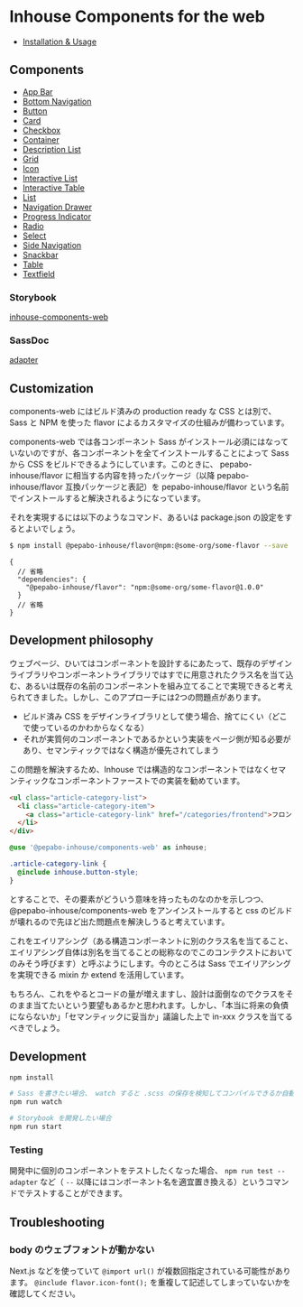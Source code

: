 # Inhouse Components for the web

- [Installation & Usage](packages/components-web/README.md)

## Components

- [App Bar](packages/app-bar)
- [Bottom Navigation](packages/bottom-navigation)
- [Button](packages/button)
- [Card](packages/card)
- [Checkbox](packages/checkbox)
- [Container](packages/container)
- [Description List](packages/description-list)
- [Grid](packages/grid)
- [Icon](packages/icon)
- [Interactive List](packages/interactive-list)
- [Interactive Table](packages/interactive-table)
- [List](packages/list)
- [Navigation Drawer](packages/navigation-drawer)
- [Progress Indicator](packages/progress-indicator)
- [Radio](packages/radio)
- [Select](packages/select)
- [Side Navigation](packages/side-navigation)
- [Snackbar](packages/snackbar)
- [Table](packages/table)
- [Textfield](packages/textfield)

### Storybook
[inhouse-components-web](https://pepabo.github.io/inhouse-components-web)

### SassDoc

[adapter](https://pepabo.github.io/inhouse-components-web/adapter/)

## Customization

components-web にはビルド済みの production ready な CSS とは別で、 Sass と NPM を使った flavor によるカスタマイズの仕組みが備わっています。

components-web では各コンポーネント Sass がインストール必須にはなっていないのですが、各コンポーネントを全てインストールすることによって Sass から CSS をビルドできるようにしています。このときに、 pepabo-inhouse/flavor に相当する内容を持ったパッケージ（以降 pepabo-inhouse/flavor 互換パッケージと表記）を pepabo-inhouse/flavor という名前でインストールすると解決されるようになっています。

それを実現するには以下のようなコマンド、あるいは package.json の設定をするとよいでしょう。

```bash
$ npm install @pepabo-inhouse/flavor@npm:@some-org/some-flavor --save
```

```jsonc
{
  // 省略
  "dependencies": {
    "@pepabo-inhouse/flavor": "npm:@some-org/some-flavor@1.0.0"
  }
  // 省略
}
```

## Development philosophy

ウェブページ、ひいてはコンポーネントを設計するにあたって、既存のデザインライブラリやコンポーネントライブラリではすでに用意されたクラス名を当て込む、あるいは既存の名前のコンポーネントを組み立てることで実現できると考えられてきました。しかし、このアプローチには2つの問題点があります。

* ビルド済み CSS をデザインライブラリとして使う場合、捨てにくい（どこで使っているのかわからなくなる）
* それが実質何のコンポーネントであるかという実装をページ側が知る必要があり、セマンティックではなく構造が優先されてしまう

この問題を解決するため、Inhouse では構造的なコンポーネントではなくセマンティックなコンポーネントファーストでの実装を勧めています。

```html
<ul class="article-category-list">
  <li class="article-category-item">
    <a class="article-category-link" href="/categories/frontend">フロントエンド</a>
  </li>
</div>
```

```scss
@use '@pepabo-inhouse/components-web' as inhouse;

.article-category-link {
  @include inhouse.button-style;
}
```

とすることで、その要素がどういう意味を持ったものなのかを示しつつ、 @pepabo-inhouse/components-web をアンインストールすると css のビルドが壊れるので先ほど出た問題点を解決しうると考えています。

これをエイリアシング（ある構造コンポーネントに別のクラス名を当てること、エイリアシング自体は別名を当てることの総称なのでこのコンテクストにおいてのみそう呼びます）と呼ぶようにします。今のところは Sass でエイリアシングを実現できる mixin か extend を活用しています。

もちろん、これをやるとコードの量が増えますし、設計は面倒なのでクラスをそのまま当てたいという要望もあるかと思われます。しかし、「本当に将来の負債にならないか」「セマンティックに妥当か」議論した上で in-xxx クラスを当てるべきでしょう。

## Development

```bash
npm install

# Sass を書きたい場合、 watch すると .scss の保存を検知してコンパイルできるか自動で試してくれます
npm run watch

# Storybook を開発したい場合
npm run start
```

### Testing

開発中に個別のコンポーネントをテストしたくなった場合、 `npm run test -- adapter` など（ `--` 以降にはコンポーネント名を適宜置き換える）というコマンドでテストすることができます。

## Troubleshooting

### body のウェブフォントが動かない

Next.js などを使っていて `@import url()` が複数回指定されている可能性があります。 `@include flavor.icon-font();` を重複して記述してしまっていないかを確認してください。
